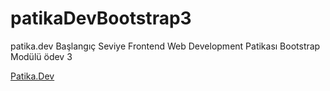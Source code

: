 # patikaDevBootstrap3
patika.dev Başlangıç Seviye Frontend Web Development Patikası Bootstrap Modülü ödev 3

[Patika.Dev](https://www.patika.dev)
